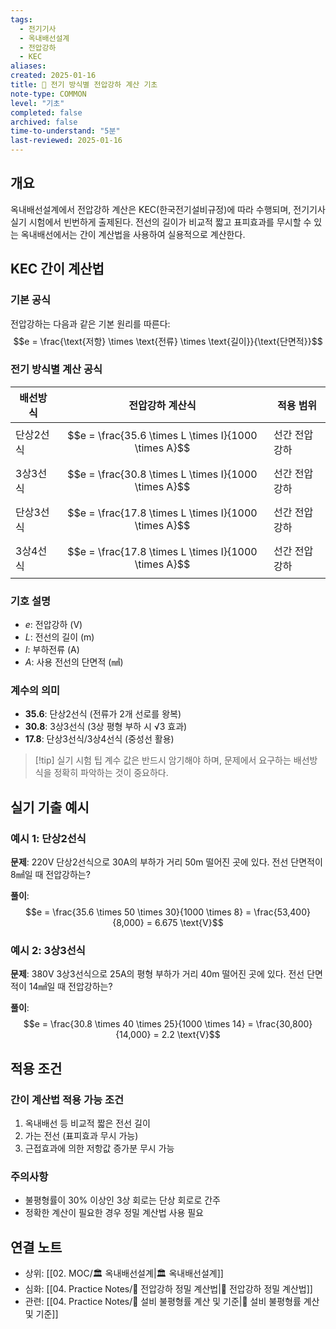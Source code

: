 ```yaml
---
tags:
  - 전기기사
  - 옥내배선설계
  - 전압강하
  - KEC
aliases: 
created: 2025-01-16
title: 📝 전기 방식별 전압강하 계산 기초
note-type: COMMON
level: "기초"
completed: false
archived: false
time-to-understand: "5분"
last-reviewed: 2025-01-16
---
```


## 개요
옥내배선설계에서 전압강하 계산은 KEC(한국전기설비규정)에 따라 수행되며, 전기기사 실기 시험에서 빈번하게 출제된다. 전선의 길이가 비교적 짧고 표피효과를 무시할 수 있는 옥내배선에서는 간이 계산법을 사용하여 실용적으로 계산한다.

## KEC 간이 계산법

### 기본 공식
전압강하는 다음과 같은 기본 원리를 따른다:
$$e = \frac{\text{저항} \times \text{전류} \times \text{길이}}{\text{단면적}}$$

### 전기 방식별 계산 공식

| 배선방식 | 전압강하 계산식 | 적용 범위 |
|---------|---------------|----------|
| 단상2선식 | $$e = \frac{35.6 \times L \times I}{1000 \times A}$$ | 선간 전압강하 |
| 3상3선식 | $$e = \frac{30.8 \times L \times I}{1000 \times A}$$ | 선간 전압강하 |
| 단상3선식 | $$e = \frac{17.8 \times L \times I}{1000 \times A}$$ | 선간 전압강하 |
| 3상4선식 | $$e = \frac{17.8 \times L \times I}{1000 \times A}$$ | 선간 전압강하 |

### 기호 설명
- $e$: 전압강하 (V)
- $L$: 전선의 길이 (m)
- $I$: 부하전류 (A)
- $A$: 사용 전선의 단면적 (㎟)

### 계수의 의미
- **35.6**: 단상2선식 (전류가 2개 선로를 왕복)
- **30.8**: 3상3선식 (3상 평형 부하 시 √3 효과)
- **17.8**: 단상3선식/3상4선식 (중성선 활용)

> [!tip] 실기 시험 팁
> 계수 값은 반드시 암기해야 하며, 문제에서 요구하는 배선방식을 정확히 파악하는 것이 중요하다.

## 실기 기출 예시

### 예시 1: 단상2선식
**문제**: 220V 단상2선식으로 30A의 부하가 거리 50m 떨어진 곳에 있다. 전선 단면적이 8㎟일 때 전압강하는?

**풀이**:
$$e = \frac{35.6 \times 50 \times 30}{1000 \times 8} = \frac{53,400}{8,000} = 6.675 \text{V}$$

### 예시 2: 3상3선식
**문제**: 380V 3상3선식으로 25A의 평형 부하가 거리 40m 떨어진 곳에 있다. 전선 단면적이 14㎟일 때 전압강하는?

**풀이**:
$$e = \frac{30.8 \times 40 \times 25}{1000 \times 14} = \frac{30,800}{14,000} = 2.2 \text{V}$$

## 적용 조건

### 간이 계산법 적용 가능 조건
1. 옥내배선 등 비교적 짧은 전선 길이
2. 가는 전선 (표피효과 무시 가능)
3. 근접효과에 의한 저항값 증가분 무시 가능

### 주의사항
- 불평형률이 30% 이상인 3상 회로는 단상 회로로 간주
- 정확한 계산이 필요한 경우 정밀 계산법 사용 필요

## 연결 노트
- 상위: [[02. MOC/🏛️ 옥내배선설계|🏛️ 옥내배선설계]]
- 심화: [[04. Practice Notes/📝 전압강하 정밀 계산법|📝 전압강하 정밀 계산법]]
- 관련: [[04. Practice Notes/📝 설비 불평형률 계산 및 기준|📝 설비 불평형률 계산 및 기준]] 